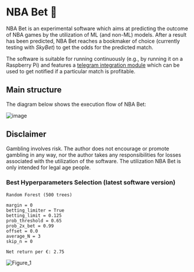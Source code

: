 # NBA Bet 🏀

NBA Bet is an experimental software which aims at predicting the outcome of NBA games by the utilization of ML (and non-ML) models. 
After a result has been predicted, NBA Bet reaches a bookmaker of choice (currently testing with *SkyBet*) to get the odds for the predicted match.

The software is suitable for running continuously (e.g., by running it on a Raspberry Pi) and features a [telegram integration module](https://github.com/davideganna/NBA_Bet/blob/435dd874b8ccd60744a2b51cdb09f1aa9bfe320e/NBABet/Telegram.py) which can be used to get notified if a particular match is profitable.

## Main structure
The diagram below shows the execution flow of NBA Bet:

![image](https://user-images.githubusercontent.com/52606991/127752880-cef2e6c3-4e72-406f-b16b-9723b6a289fd.png)

## Disclaimer

Gambling involves risk. The author does not encourage or promote gambling in any way, nor the author takes any responsibilities for losses associated with the utilization of the software. 
The utilization NBA Bet is only intended for legal age people. 

### Best Hyperparameters Selection (latest software version)
``` 
Random Forest (500 trees)

margin = 0
betting_limiter = True
betting_limit = 0.125
prob_threshold = 0.65
prob_2x_bet = 0.99
offset = 0.0
average_N = 3
skip_n = 0

Net return per €: 2.75

```

![Figure_1](https://user-images.githubusercontent.com/52606991/145684052-494d6261-d8e3-445c-9b80-04ed34950480.png)
